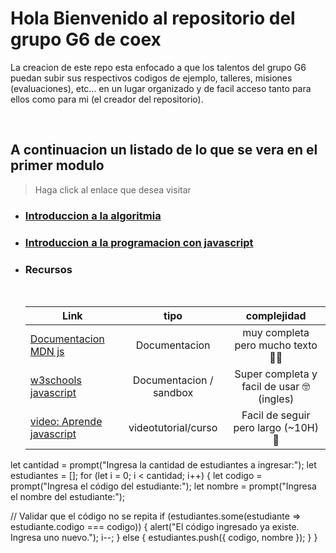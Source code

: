 # Hola Bienvenido al repositorio del grupo G6 de coex

La creacion de este repo esta enfocado a que los talentos del grupo G6 puedan subir sus respectivos codigos de ejemplo, talleres, misiones (evaluaciones), etc... en un lugar organizado y de facil acceso tanto para ellos como para mi (el creador del repositorio).

<br>

## **A continuacion un listado de lo que se vera en el primer modulo**
> Haga click al enlace que desea visitar

- ### [Introduccion a la algoritmia](./docs/introAlgoritmia.md)
- ### [Introduccion a la programacion con javascript](./docs/introJavascript.md)
- ### Recursos
    <br>

    | Link        | tipo           | complejidad |
    | ------------- |:-------------:|:-------------:
    | [Documentacion MDN js](https://developer.mozilla.org/es/docs/Learn/JavaScript/First_steps/Variables)      | Documentacion  | muy completa pero mucho texto 😮‍💨
    | [w3schools javascript](https://www.w3schools.com/js/js_statements.asp)     | Documentacion / sandbox  | Super completa y facil de usar 🤓 (ingles)
    | [video: Aprende javascript](https://youtu.be/ivdTnPl1ND0) | videotutorial/curso     | Facil de seguir pero largo (~10H) 🥶
        
let cantidad = prompt("Ingresa la cantidad de estudiantes a ingresar:");
let estudiantes = [];
for (let i = 0; i < cantidad; i++) {
  let codigo = prompt("Ingresa el código del estudiante:");
  let nombre = prompt("Ingresa el nombre del estudiante:");

  // Validar que el código no se repita
  if (estudiantes.some(estudiante => estudiante.codigo === codigo)) {
    alert("El código ingresado ya existe. Ingresa uno nuevo.");
    i--;
  } else {
    estudiantes.push({ codigo, nombre });
  }
}